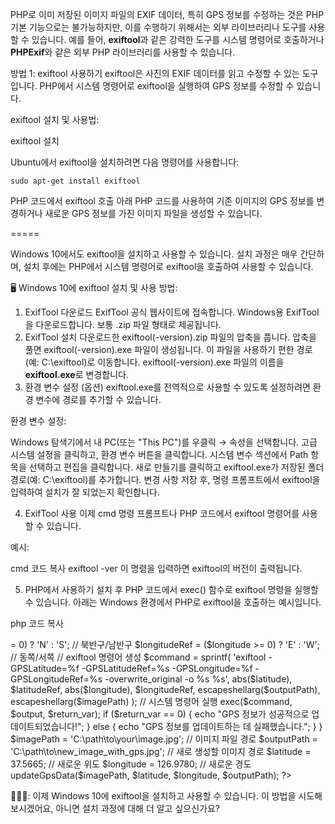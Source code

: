 PHP로 이미 저장된 이미지 파일의 EXIF 데이터, 특히 GPS 정보를 수정하는 것은 PHP 기본 기능으로는 불가능하지만, 이를 수행하기 위해서는 외부 라이브러리나 도구를 사용할 수 있습니다. 예를 들어, **exiftool**과 같은 강력한 도구를 시스템 명령어로 호출하거나 **PHPExif**와 같은 외부 PHP 라이브러리를 사용할 수 있습니다.

방법 1: exiftool 사용하기
exiftool은 사진의 EXIF 데이터를 읽고 수정할 수 있는 도구입니다. PHP에서 시스템 명령어로 exiftool을 실행하여 GPS 정보를 수정할 수 있습니다.

exiftool 설치 및 사용법:

exiftool 설치

Ubuntu에서 exiftool을 설치하려면 다음 명령어를 사용합니다:

```
sudo apt-get install exiftool
```

PHP 코드에서 exiftool 호출
아래 PHP 코드를 사용하여 기존 이미지의 GPS 정보를 변경하거나 새로운 GPS 정보를 가진 이미지 파일을 생성할 수 있습니다.

=====

Windows 10에서도 exiftool을 설치하고 사용할 수 있습니다. 설치 과정은 매우 간단하며, 설치 후에는 PHP에서 시스템 명령어로 exiftool을 호출하여 사용할 수 있습니다.

🖥️ Windows 10에 exiftool 설치 및 사용 방법:

1. ExifTool 다운로드
ExifTool 공식 웹사이트에 접속합니다.
Windows용 ExifTool을 다운로드합니다. 보통 .zip 파일 형태로 제공됩니다.
2. ExifTool 설치
다운로드한 exiftool(-version).zip 파일의 압축을 풉니다.
압축을 풀면 exiftool(-version).exe 파일이 생성됩니다. 이 파일을 사용하기 편한 경로(예: C:\exiftool\)로 이동합니다.
exiftool(-version).exe 파일의 이름을 **exiftool.exe**로 변경합니다.
3. 환경 변수 설정 (옵션)
exiftool.exe를 전역적으로 사용할 수 있도록 설정하려면 환경 변수에 경로를 추가할 수 있습니다.

환경 변수 설정:

Windows 탐색기에서 내 PC(또는 "This PC")를 우클릭 → 속성을 선택합니다.
고급 시스템 설정을 클릭하고, 환경 변수 버튼을 클릭합니다.
시스템 변수 섹션에서 Path 항목을 선택하고 편집을 클릭합니다.
새로 만들기를 클릭하고 exiftool.exe가 저장된 폴더 경로(예: C:\exiftool\)를 추가합니다.
변경 사항 저장 후, 명령 프롬프트에서 exiftool을 입력하여 설치가 잘 되었는지 확인합니다.

4. ExifTool 사용
이제 cmd 명령 프롬프트나 PHP 코드에서 exiftool 명령어를 사용할 수 있습니다.

예시:

cmd
코드 복사
exiftool -ver
이 명령을 입력하면 exiftool의 버전이 출력됩니다.

5. PHP에서 사용하기
설치 후 PHP 코드에서 exec() 함수로 exiftool 명령을 실행할 수 있습니다. 아래는 Windows 환경에서 PHP로 exiftool을 호출하는 예시입니다.

php
코드 복사
<?php
function updateGpsData($imagePath, $latitude, $longitude, $outputPath) {
    $latitudeRef = ($latitude >= 0) ? 'N' : 'S'; // 북반구/남반구
    $longitudeRef = ($longitude >= 0) ? 'E' : 'W'; // 동쪽/서쪽

    // exiftool 명령어 생성
    $command = sprintf(
        'exiftool -GPSLatitude=%f -GPSLatitudeRef=%s -GPSLongitude=%f -GPSLongitudeRef=%s -overwrite_original -o %s %s',
        abs($latitude), $latitudeRef, abs($longitude), $longitudeRef, escapeshellarg($outputPath), escapeshellarg($imagePath)
    );

    // 시스템 명령어 실행
    exec($command, $output, $return_var);

    if ($return_var == 0) {
        echo "GPS 정보가 성공적으로 업데이트되었습니다!";
    } else {
        echo "GPS 정보를 업데이트하는 데 실패했습니다.";
    }
}

$imagePath = 'C:\path\to\your\image.jpg'; // 이미지 파일 경로
$outputPath = 'C:\path\to\new_image_with_gps.jpg'; // 새로 생성할 이미지 경로
$latitude = 37.5665; // 새로운 위도
$longitude = 126.9780; // 새로운 경도

updateGpsData($imagePath, $latitude, $longitude, $outputPath);
?>
🧙🏾‍♂️: 이제 Windows 10에 exiftool을 설치하고 사용할 수 있습니다. 이 방법을 시도해보시겠어요, 아니면 설치 과정에 대해 더 알고 싶으신가요?